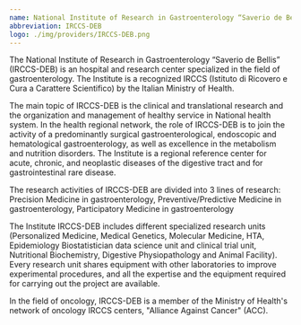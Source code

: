 ```yaml
---
name: National Institute of Research in Gastroenterology “Saverio de Bellis”
abbreviation: IRCCS-DEB
logo: ./img/providers/IRCCS-DEB.png
---
```


The National Institute of Research in Gastroenterology “Saverio de Bellis” (IRCCS-DEB) is an hospital and research center specialized in the field of gastroenterology. The Institute is a recognized IRCCS (Istituto di Ricovero e Cura a Carattere Scientifico) by the Italian Ministry of Health. 

The main topic of IRCCS-DEB is the clinical and translational research and the organization and management of healthy service in National health system. In the health regional network, the role of IRCCS-DEB is to join the activity of a predominantly surgical gastroenterological, endoscopic and hematological gastroenterology, as well as excellence in the metabolism and nutrition disorders. The Institute is a regional reference center for acute, chronic, and neoplastic diseases of the digestive tract and for gastrointestinal rare disease. 

The research activities of IRCCS-DEB are divided into 3 lines of research: Precision Medicine in gastroenterology, Preventive/Predictive Medicine in gastroenterology, Participatory Medicine in gastroenterology

The Institute IRCCS-DEB includes different specialized research units (Personalized Medicine, Medical Genetics, Molecular Medicine, HTA, Epidemiology Biostatistician data science unit and clinical trial unit, Nutritional Biochemistry, Digestive Physiopathology and Animal Facility). Every research unit shares equipment with other laboratories to improve experimental procedures, and all the expertise and the equipment required for carrying out the project are available.

In the field of oncology, IRCCS-DEB is a member of the Ministry of Health's network of oncology IRCCS centers, "Alliance Against Cancer" (ACC).

